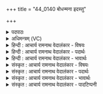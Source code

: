 +++
title = "44_0140 बोधन्मना इदस्तु"

+++
<details><summary>पदपाठः</summary>

बो꣡ध꣢꣯न्मनाः। बो꣡ध꣢꣯त्। म꣣नाः। इ꣢त्। अ꣣स्तु। नः। वृत्रहा꣢। वृ꣣त्र। हा꣢। भू꣡र्या꣢꣯सुतिः। भू꣡रि꣢꣯। आ꣣सुतिः। शृणो꣡तु꣢। श꣣क्रः꣢। आ꣣शि꣡ष꣢म्। आ꣣। शि꣡ष꣢꣯म्। १४०।
</details>

<details><summary>अधिमन्त्रम् (VC)</summary>

- इन्द्रः
- श्रुतकक्षः आङ्गिरसः
- गायत्री
- षड्जः
- ऐन्द्रं काण्डम्
</details>

<details><summary>हिन्दी : आचार्य रामनाथ वेदालंकार - विषयः</summary>

अगले मन्त्र में यह कहा है कि परमेश्वर हमारी प्रार्थना को सुने।
</details>

<details><summary>हिन्दी : आचार्य रामनाथ वेदालंकार - पदार्थः</summary>

पदार्थान्वयभाषाः -  (वृत्रहा) पापों का विनाशक (भूर्यासुतिः) बहुत रसमय इन्द्र परमेश्वर (नः) हमारे लिए (बोधन्मनाः) मन को प्रबुद्ध करनेवाला (इत्) ही (अस्तु) होवे। वह (शक्रः) शक्तिशाली परमेश्वर (आशिषम्) हमारी महत्त्वाकांक्षा को (शृणोतु) सुने, पूर्ण करे ॥६॥ इस मन्त्र में ‘वृत्रहा’ और ‘शक्रः’ शब्द क्योंकि इन्द्र अर्थ में प्रसिद्धि पा चुके हैं, अतः पुनरुक्तवदाभास अलङ्कार है। यौगिक अर्थ लेने पर पुनरुक्ति का परिहार हो जाता है। ‘शृणोतु’ में श्रु धातु की पूर्ण करने अर्थ में लक्षणा है ॥६॥
</details>

<details><summary>हिन्दी : आचार्य रामनाथ वेदालंकार - भावार्थः</summary>

भावार्थभाषाः -  जो परमात्मा दोषों का हन्ता, अधर्मों का पराजेता, पापों का विनाशक, आनन्दरस का सागर और सर्वशक्तिमान् है, वह हमारे मन को प्रबुद्ध करके हमारी दीर्घायुष्य, समृद्धि, विजय, मोक्ष आदि की महत्त्वाकांक्षाओं को पूर्ण करे ॥६॥
</details>

<details><summary>संस्कृत : आचार्य रामनाथ वेदालंकार - विषयः</summary>

परमेश्वरोऽस्माकं प्रार्थनां शृणुयादित्याह।
</details>

<details><summary>संस्कृत : आचार्य रामनाथ वेदालंकार - पदार्थः</summary>

पदार्थान्वयभाषाः -  (वृत्रहा) पाप्मनां हन्ता। पाप्मा वै वृत्रः। श० ११।१।५।७। (भूर्यासुतिः२) बहुरसः रसो वै सः। तै० उ० २।७। आसूयन्ते निश्च्योत्यन्ते इति आसुतयः रसाः, षुञ् अभिषवे। इन्द्रः परमेश्वरः (नः) अस्मभ्यम् (बोधन्मनाः३) बोधत् प्रबुध्यत् मनो यस्मात् सः, मनसः प्रबोधदायक इत्यर्थः। (इत्) एव (अस्तु) भवतु। सः (शक्रः) शक्तिमान् परमेश्वरः। शक्लृ शक्तौ, स्फायितञ्चिवञ्चिशकि०। उ० २।१३ इति रक् प्रत्ययः। (आशिषम्) अस्माकं महत्त्वाकाङ्क्षाम् (शृणोतु) आकर्णयतु, पूरयतु ॥६॥ अत्र वृत्रहा, शक्रः इत्यनयोरिन्द्रार्थे प्रसिद्धत्वात् पुनरुक्तवदाभासोऽलङ्कारः, यौगिकार्थग्रहणेन च पुनरुक्तेः परिहारः। शृणोतु इत्यस्य च पूरणे लक्षणा ॥६॥
</details>

<details><summary>संस्कृत : आचार्य रामनाथ वेदालंकार - भावार्थः</summary>

भावार्थभाषाः -  यः परमात्मा दोषाणां हन्ता, अधर्माणां निरस्ता, पापानां विनाशकः, आनन्दरसस्य सागरः, सर्वशक्तिमाँश्च विद्यते सोऽस्माकं मनः प्रबोध्य दीर्घायुष्य-समृद्धि-विजय-मोक्षादीनां महत्त्वाकांक्षाः पूरयेत्।
</details>

<details><summary>संस्कृत : आचार्य रामनाथ वेदालंकार - पादटिप्पनी</summary>

टिप्पणी:   १. ऋ० ८।९३।१८, ऋषिः सुकक्षः। बोधिन्मना इति पाठः। २. भूरि आसुतिर्यस्य स भूर्यासुतिः बहुरस इत्यर्थः—इति वि०। भूर्यासुतिः बह्वन्नसोमपान इत्यर्थः—इति भ०। बहुषु देवेषु इन्द्रार्थं सोमा आसूयन्ते अभिषूयन्ते इति तादृशः, यद्वा बहूनि सोमादिहवींषि इन्द्रार्थम् आसूयन्ते हूयन्त इति तादृशः—इति सा०। ३. बुध्यति मनो यस्य बोधन्मनाः—इति वि०। बुध्यमानचित्तः स्तोमावधारणपरचित्तः—इति भ०। बुध अवगमने, औणादिकोऽत् प्रत्ययः। यस्य मनः स्तोतॄणामभिमतं बुध्यते जानातीति तथोक्तः—इति सा०।
</details>